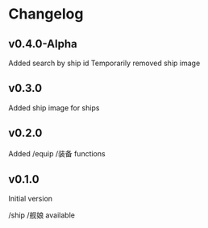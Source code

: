 # Changelog

## v0.4.0-Alpha
Added search by ship id
Temporarily removed ship image

## v0.3.0
Added ship image for ships

## v0.2.0
Added /equip /装备 functions

## v0.1.0
Initial version

/ship /舰娘 available
